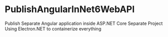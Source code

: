 # PublishAngularInNet6WebAPI
Publish Separate Angular application inside ASP.NET Core Separate Project Using Electron.NET to containerize everything 
